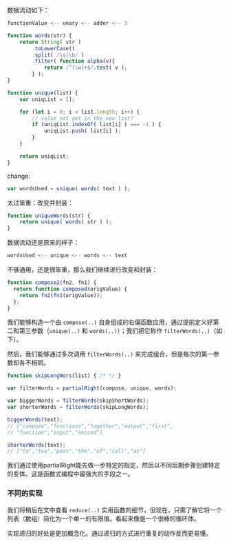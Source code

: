 数据流动如下：

```javascript
functionValue <-- unary <-- adder <-- 3
```



```javascript
function words(str) {
    return String( str )
        .toLowerCase()
        .split( /\s|\b/ )
        .filter( function alpha(v){
            return /^[\w]+$/.test( v );
        } );
}

function unique(list) {
    var uniqList = [];

    for (let i = 0; i < list.length; i++) {
        // value not yet in the new list?
        if (uniqList.indexOf( list[i] ) === -1 ) {
            uniqList.push( list[i] );
        }
    }

    return uniqList;
}
```

change:

```javascript
var wordsUsed = unique( words( text ) );
```

太过笨重：改变并封装：

```javascript
function uniqueWords(str) {
    return unique( words( str ) );
}
```

数据流动还是原来的样子：

```javascript
wordsUsed <-- unique <-- words <-- text
```

不够通用，还是很笨重，那么我们继续进行改变和封装：

```javascript
function compose2(fn2, fn1) {
  return function composed(origValue) {
    return fn2(fn1(origValue));
  };
}
```

我们能够构造一个由 `compose(..)` 自身组成的右偏函数应用，通过提前定义好第二和第三参数（`unique(..)` 和 `words(..)`）；我们把它称作 `filterWords(..)`（如下）。

然后，我们能够通过多次调用 `filterWords(..)` 来完成组合，但是每次的第一参数却各不相同。

```javascript 
function skipLongWors(list) { /* */ }

var filterWords = partialRight(compose, unique, words);

var biggerWords = filterWords(skipShortWords);
var shorterWords = filterWords(skipLongWords);

biggerWords(text);
// ["compose","functions","together","output","first",
// "function","input","second"]

shorterWords(text);
// ["to","two","pass","the","of","call","as"]
```

我们通过使用partialRight能先做一步特定的指定，然后以不同后期步骤创建特定的变体。这是函数式编程中最强大的手段之一。

### 不同的实现

我们将稍后在文中查看 `reduce(..)` 实用函数的细节，但现在，只需了解它将一个列表（数组）简化为一个单一的有限值。看起来像是一个很棒的循环体。

实现递归的好处是更加概念化。通过递归的方式进行重复的动作反而更易懂。